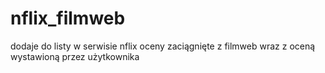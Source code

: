 # nflix_filmweb
dodaje do listy w serwisie nflix oceny zaciągnięte z filmweb wraz z oceną wystawioną przez użytkownika
